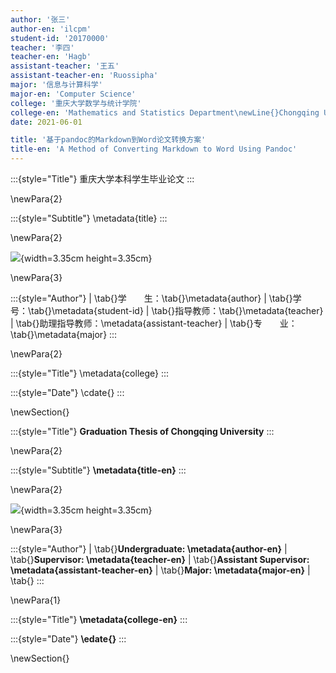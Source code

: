 ```yaml
---
author: '张三'
author-en: 'ilcpm'
student-id: '20170000'
teacher: '李四'
teacher-en: 'Hagb'
assistant-teacher: '王五'
assistant-teacher-en: 'Ruossipha'
major: '信息与计算科学'
major-en: 'Computer Science'
college: '重庆大学数学与统计学院'
college-en: 'Mathematics and Statistics Department\newLine{}Chongqing University'
date: 2021-06-01

title: '基于pandoc的Markdown到Word论文转换方案'
title-en: 'A Method of Converting Markdown to Word Using Pandoc'
---
```

:::{style="Title"}
重庆大学本科学生毕业论文
:::

\newPara{2}

:::{style="Subtitle"}
\metadata{title}
:::

\newPara{2}

![](CQU_logo.png){width=3.35cm height=3.35cm}

\newPara{3}

:::{style="Author"}
| \tab{}学　　生：\tab{}\metadata{author}
| \tab{}学　　号：\tab{}\metadata{student-id}
| \tab{}指导教师：\tab{}\metadata{teacher}
| \tab{}助理指导教师：\metadata{assistant-teacher}
| \tab{}专　　业：\tab{}\metadata{major}
:::

\newPara{2}

:::{style="Title"}
\metadata{college}
:::

:::{style="Date"}
\cdate{}
:::

\newSection{}

:::{style="Title"}
**Graduation Thesis of Chongqing University**
:::

\newPara{2}

:::{style="Subtitle"}
**\metadata{title-en}**
:::

\newPara{2}

![](CQU_logo.png){width=3.35cm height=3.35cm}

\newPara{3}

:::{style="Author"}
| \tab{}**Undergraduate: \metadata{author-en}**
| \tab{}**Supervisor: \metadata{teacher-en}**
| \tab{}**Assistant Supervisor: \metadata{assistant-teacher-en}**
| \tab{}**Major: \metadata{major-en}**
| \tab{}
:::

\newPara{1}

:::{style="Title"}
**\metadata{college-en}**
:::

:::{style="Date"}
**\edate{}**
:::

\newSection{}
